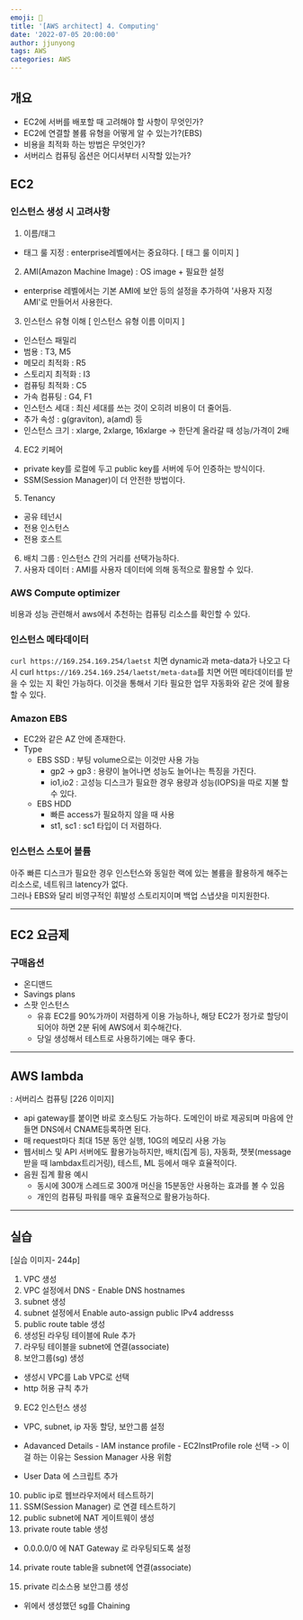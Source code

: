 ```yaml
---
emoji: 🧢
title: '[AWS architect] 4. Computing'
date: '2022-07-05 20:00:00'
author: jjunyong
tags: AWS
categories: AWS
---
```

## 개요
- EC2에 서버를 배포할 때 고려해야 할 사항이 무엇인가?
- EC2에 연결할 볼륨 유형을 어떻게 알 수 있는가?(EBS)
- 비용을 최적화 하는 방법은 무엇인가?
- 서버리스 컴퓨팅 옵션은 어디서부터 시작할 있는가?

## EC2
### 인스턴스 생성 시 고려사항
1. 이름/태그
  - 태그 룰 지정 : enterprise레벨에서는 중요햐다. 
    [ 태그 룰 이미지 ] 
2. AMI(Amazon Machine Image) : OS image + 필요한 설정
  - enterprise 레벨에서는 기본 AMI에 보안 등의 설정을 추가하여 '사용자 지정 AMI'로 만들어서 사용한다.
3. 인스턴스 유형 이해
  [ 인스턴스 유형 이름 이미지 ]
  - 인스턴스 패밀리 
  - 범용 : T3, M5
  - 메모리 최적화 : R5 
  - 스토리지 최적화 : I3 
  - 컴퓨팅 최적화 : C5
  - 가속 컴퓨팅 : G4, F1
  - 인스턴스 세대 : 최신 세대를 쓰는 것이 오히려 비용이 더 줄어듬. 
  - 추가 속성 : g(graviton), a(amd) 등
  - 인스턴스 크기 : xlarge, 2xlarge, 16xlarge -> 한단계 올라갈 때 성능/가격이 2배 

4. EC2 키페어
  - private key를 로컬에 두고 public key를 서버에 두어 인증하는 방식이다.
  - SSM(Session Manager)이 더 안전한 방법이다.   

5. Tenancy
  - 공유 테넌시
  - 전용 인스턴스
  - 전용 호스트
6. 배치 그룹 : 인스턴스 간의 거리를 선택가능하다. 
7. 사용자 데이터 : AMI를 사용자 데이터에 의해 동적으로 활용할 수 있다. 

### AWS Compute optimizer
비용과 성능 관련해서 aws에서 추천하는 컴퓨팅 리소스를 확인할 수 있다. 


### 인스턴스 메타데이터

`curl https://169.254.169.254/laetst` 치면 dynamic과 meta-data가 나오고
다시 curl `https://169.254.169.254/laetst/meta-data`를 치면 어떤 메타데이터를 받을 수 있는 지 확인 가능하다.
이것을 통해서 기타 필요한 업무 자동화와 같은 것에 활용할 수 있다. 

### Amazon EBS
- EC2와 같은 AZ 안에 존재한다. 
- Type
  - EBS SSD : 부팅 volume으로는 이것만 사용 가능
    - gp2 -> gp3 : 용량이 늘어나면 성능도 늘어나는 특징을 가진다. 
    - io1,io2 : 고성능 디스크가 필요한 경우 용량과 성능(IOPS)을 따로 지불 할 수 있다. 
  - EBS HDD 
    - 빠른 access가 필요하지 않을 때 사용
    - st1, sc1 : sc1 타입이 더 저렴하다. 

### 인스턴스 스토어 볼륨
아주 빠른 디스크가 필요한 경우 인스턴스와 동일한 랙에 있는 볼륨을 활용하게 해주는 리소스로, 네트워크 latency가 없다.  
그러나 EBS와 달리 비영구적인 휘발성 스토리지이며 백업 스냅샷을 미지원한다. 

---

## EC2 요금제

### 구매옵션
- 온디맨드
- Savings plans
- 스팟 인스턴스
  - 유휴 EC2를 90%가까이 저렴하게 이용 가능하나, 해당 EC2가 정가로 할당이 되어야 하면 2분 뒤에 AWS에서 회수해간다.
  - 당일 생성해서 테스트로 사용하기에는 매우 좋다. 
---

## AWS lambda
: 서버리스 컴퓨팅 
[226 이미지]
- api gateway를 붙이면 바로 호스팅도 가능하다. 도메인이 바로 제공되며 마음에 안 들면 DNS에서 CNAME등록하면 된다. 
- 매 request마다 최대 15분 동안 실행, 10G의 메모리 사용 가능
- 웹서비스 및 API 서버에도 활용가능하지만, 배치(집계 등), 자동화, 챗봇(message 받을 때 lambdax트리거링), 테스트,  ML 등에서 매우 효율적이다. 
- 음원 집계 활용 예시 
  - 동시에 300개 스레드로 300개 머신을 15분동안 사용하는 효과를 볼 수 있음 
  - 개인의 컴퓨팅 파워를 매우 효율적으로 활용가능하다. 

---
## 실습
[실습 이미지- 244p]
1. VPC 생성 
2. VPC 설정에서 DNS - Enable DNS hostnames 
3. subnet 생성
4. subnet 설정에서 Enable auto-assign public IPv4 addresss
5. public route table 생성 
6. 생성된 라우팅 테이블에 Rule 추가 
7. 라우팅 테이블을 subnet에 연결(associate)
8. 보안그룹(sg) 생성 
  - 생성시 VPC를 Lab VPC로 선택
  - http 허용 규칙 추가 
9. EC2 인스턴스 생성 
  - VPC, subnet, ip 자동 할당, 보안그룹 설정
  - Adavanced Details - IAM instance profile - EC2InstProfile role 선택
-> 이걸 하는 이유는 Session Manager 사용 위함 

  -  User Data 에 스크립트 추가 
10. public ip로 웹브라우저에서 테스트하기
11. SSM(Session Manager) 로 연결 테스트하기
12. public subnet에 NAT 게이트웨이 생성
13. private route table 생성 
  - 0.0.0.0/0 에 NAT Gateway 로 라우팅되도록 설정
14. private route table을 subnet에 연결(associate)

15. private 리소스용 보안그룹 생성
  - 위에서 생성했던 sg를 Chaining
